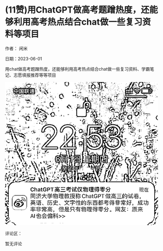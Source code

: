 
# (11赞)用ChatGPT做高考题蹭热度，还能够利用高考热点结合chat做一些复习资料等项目

作者：  闲米

日期：2023-06-01

用chat做高考题蹭热度，还能够利用高考热点结合chat做一些复习资料、学霸笔记、志愿填报推荐等等项目

![](img/gaokao-xiangguan_0970.png)

评论区：

暂无评论
